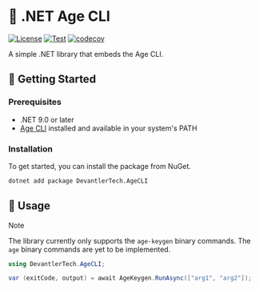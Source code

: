 # 🔑 .NET Age CLI

[![License](https://img.shields.io/badge/License-Apache_2.0-blue.svg)](https://opensource.org/licenses/Apache-2.0)
[![Test](https://github.com/devantler-tech/dotnet-age-cli/actions/workflows/test.yaml/badge.svg)](https://github.com/devantler-tech/dotnet-age-cli/actions/workflows/test.yaml)
[![codecov](https://codecov.io/gh/devantler-tech/dotnet-age-cli/graph/badge.svg?token=RhQPb4fE7z)](https://codecov.io/gh/devantler-tech/dotnet-age-cli)

A simple .NET library that embeds the Age CLI.

## 🚀 Getting Started

### Prerequisites

- .NET 9.0 or later
- [Age CLI](https://github.com/FiloSottile/age#installation) installed and available in your system's PATH

### Installation

To get started, you can install the package from NuGet.

```bash
dotnet add package DevantlerTech.AgeCLI
```

## 📝 Usage

> [!NOTE]
> The library currently only supports the `age-keygen` binary commands. The `age` binary commands are yet to be implemented.

```csharp
using DevantlerTech.AgeCLI;

var (exitCode, output) = await AgeKeygen.RunAsync(["arg1", "arg2"]);
```
